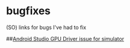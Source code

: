 # bugfixes
(SO) links for bugs I've had to fix

##[Android Studio GPU Driver issue for simulator](https://stackoverflow.com/questions/45121828/android-studio-suddenly-got-gpu-driver-issue-when-running-emulator)
